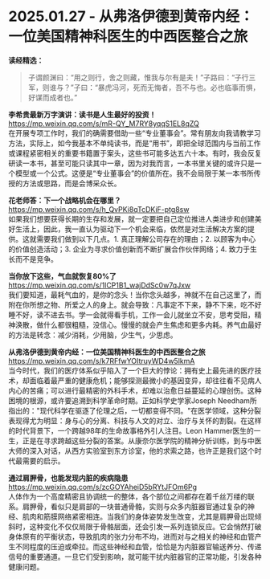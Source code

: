 2025.01.27 - 从弗洛伊德到黄帝内经：一位美国精神科医生的中西医整合之旅
========

**读经精选：**  

> 子谓颜渊曰：“用之则行，舍之则藏，惟我与尔有是夫！”子路曰：“子行三军，则谁与？”子曰：“暴虎冯河，死而无悔者，吾不与也。必也临事而惧，好谋而成者也。”

**李希贵最新万字演讲：读书是人生最好的投资！**  
https://mp.weixin.qq.com/s/mR-QY_M7RY8yqqS1EL8qZQ  
在开展专项工作时，我们的确需要借助一些“专业董事会”。常有朋友向我请教学习方法，实际上，如今我基本不单纯读书，而是“用书”，即把全球范围内与当前工作或课程紧密相关的重要书籍置于案头，这些书可能多达五六十本。有时，我会反复研读一本书，甚至可能只读其中一章，因为对我而言，一本书里关键的或许只是一个模型或一个公式。这便是“专业董事会”的价值所在。我不会局限于某一本书所传授的方法或思路，而是会博采众长。

**花老师答：下一个战略机会在哪里？**  
https://mp.weixin.qq.com/s/h_QvPKi8qTcDKiF-ptg8sw  
如果我们想要获得长期的生存和发展，就一定要把自己定位推进人类进步和创建美好生活上，因此，我一直认为驱动下一个机会来临，依然是对生活解决方案的提供。这就需要我们做到以下几点。1. 真正理解公司存在的理由；2. 以顾客为中心的价值创造活动；3. 企业为寻求价值创新而不断扩展合作伙伴网络；4. 致力于生长而不是竞争。

**当你放下这些，气血就恢复80%了**  
https://mp.weixin.qq.com/s/1lCP1B1_wajDdSc0w7qJxw  
我们要知道，最耗气血的，是你的念头！当你念头越多，神就不在自己这里了，而附在你所想之物、所爱之人的身上。就会导致：凡事定不下来，静不下来，吃不好睡不好，读不进去书。学一会就得看手机，工作一会儿就坐立不安，思考受阻，精神涣散，做什么都很粗糙，没信心。慢慢的就会产生焦虑和更多内耗。养气血最好的方法是转念：减少消耗，少用脑，少生气，少思虑。

**从弗洛伊德到黄帝内经：一位美国精神科医生的中西医整合之旅**  
https://mp.weixin.qq.com/s/k7RFfwYOItruyWD4w5lkmA  
当今时代，我们的医疗体系似乎陷入了一个巨大的悖论：拥有史上最先进的医疗技术，却面临着最严重的健康危机；能够探测最微小的基因变异，却往往看不见病人内心的苦痛；可以进行最精密的外科手术，却难以治愈日益蔓延的心理创伤。这种困境的根源，或许要追溯到科学革命时期。正如科学史学家Joseph Needham所指出的："现代科学在驱逐了伦理之后，一切都变得不同。"在医学领域，这种分裂表现得尤为明显：身与心的分离、科技与人文的对立、治疗与关怀的割裂。在这样的时代背景下，一个跨越98年的生命故事格外引人注目。Leon Hammer医生的一生，正是在寻求跨越这些分裂的答案。从康奈尔医学院的精神分析训练，到与中医大师的深入对话，从西方实验室到东方诊室，他的求索之路，也许正是我们这个时代最需要的启示。

**通过肩胛骨，也能发现内脏的疾病隐患**  
https://mp.weixin.qq.com/s/zcGOYAheiD5bRYtJFOm6Pg  
人体作为一个高度精密且协调统一的整体，各个部位之间都存在着千丝万缕的联系。肩胛骨，看似只是肩部的一块普通骨骼，实则与众多内脏器官通过复杂的神经、肌肉和筋膜网络紧密相连。当我们的身体姿势发生改变，尤其是肩胛骨出现倾斜时，这种变化不仅仅局限于骨骼层面，还会引发一系列连锁反应。它会悄然打破身体原有的平衡状态，导致肌肉的张力分布不均，进而对与之相关的神经和血管产生不同程度的压迫或牵拉。而这些神经和血管，恰恰是为内脏器官输送养分、传递信号的重要通道。一旦它们受到影响，就可能干扰内脏器官的正常功能，引发各种健康问题。